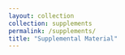 ```yaml
---
layout: collection
collection: supplements
permalink: /supplements/
title: "Supplemental Material"
---
```

